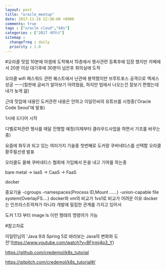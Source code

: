 ```yaml
---
layout: post
title: "oracle_meetup"
date: 2017-11-18 12:30:00 +0900
comments: true
tags : ["oracle cloud","k8s"]
categories : ["2017 세미나"]
sitemap :
  changefreq : daily
  priority : 1.0
---
```

#오라클 밋업
10분에 아셈에 도착해서 15층에서 행사관련 등록후에 입장 했지만 카페에서 20분 이상 대기후에 30분이 넘은후 회의실에 도착

오라클 wifi 패스워드 관련 퀘스트에서 난관에 봉착했지만 브루트포스 공격으로 엑세스 성공 ㅡㅡ(칠판에 글씨가 알아보기 어려웠음, 하지만 빔에서 나오는건 잘보기 편했는데 내가 늦게 앎)

근데 밋업에 내용인 도커관련 내용은 안하고 이일민씨의 유튜브를 시청중('Oracle Code Seoul'에 발표)

1시에 드디어 시작

디벨로퍼관련 행사를 매달 진행할 예정(이제부터 클라우드사업을 하면서 기조를 바꾸는중)

요즘에 화두과 되고 있는 여러가지 기술중 첫번째로 도커랑 쿠버네티스를 선택함 오라클 황주필선생 발표

오라클도 올해 쿠버네티스 협회에 가입해서 돈을 내고 기여를 하는중

bare metal -> IaaS -> CaaS -> FaaS

docker

 중요기술
  -cgroups
  -namespaces(Process ID,Mount ......)
  -union-capable file system(OverlayFS....)
 docker와 vm의 비교가 1vs1로 비교가 어려운 이유
  docker는 인프라스트럭쳐가 아니라 개발에 밀접한 관계를 가지고 있어서

도커 1.13 부터 image ls 이런 형태의 명령어가 가능

#참고자료

이일민님의 'Java 9과 Spring 5로 바라보는 Java의 변화와 도전'(https://www.youtube.com/watch?v=BFjrmj4p3_Y)

https://github.com/credemol/k8s_tutorial

https://gitpitch.com/credemol/k8s_tutorial#/
